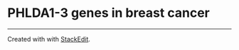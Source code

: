 # PHLDA1-3 genes in breast cancer


---
Created with with [StackEdit](https://stackedit.io/app).
<!--stackedit_data:
eyJoaXN0b3J5IjpbLTE3OTk0ODc0OTZdfQ==
-->